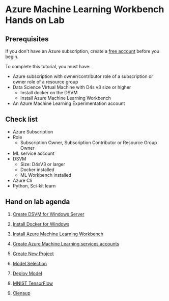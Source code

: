 # Azure Machine Learning Workbench Hands on Lab

## Prerequisites

If you don't have an Azure subscription, create a [free account](https://azure.microsoft.com/free/?WT.mc_id=A261C142F) before you begin.

To complete this tutorial, you must have:
- Azure subscription with owner/contributor role of a subscription or owner role of a resource group
- Data Science Virtual Machine with D4s v3 size or higher 
    - Install docker on the DSVM
    - Install Azure Machine Learning Workbench 
- An Azure Machine Learning Experimentation account

## Check list

- Azure Subscription
- Role 
    - Subscription Owner, Subscription Contributor or Resource Group Owner
- ML service account
- DSVM 
    - Size: D4sV3 or larger
    - Docker installed
    - ML Workbench installed
- Azure Cli
- Python, Sci-kit learn


## Hand on lab agenda

1. <a href="https://github.com/xlegend1024/az-amlw-hol/blob/master/01.CreateDSVM.md" target="_blank">Create DSVM for Windows Server</a>

1. <a href="https://github.com/xlegend1024/az-amlw-hol/blob/master/02.InstallDocker.md" target="_blank">Install Docker for Windows</a>

1. <a href="https://github.com/xlegend1024/az-amlw-hol/blob/master/03.InstallAzureMLWorkbench.md" target="_blank">Install Azure Machine Learning Workbench</a>

1. <a href="https://github.com/xlegend1024/az-amlw-hol/blob/master/04.CreateAZMLServices.md" target="_blank">Create Azure Machine Learning services accounts</a>

1. <a href="https://github.com/xlegend1024/az-amlw-hol/blob/master/05.CreateNewProject.md" target="_blank">Create New Project</a>

1. <a href="https://github.com/xlegend1024/az-amlw-hol/blob/master/06.ModelSelection.md" target="_blank">Model Selection</a>

1. <a href="https://github.com/xlegend1024/az-amlw-hol/blob/master/07.DeployModel.md"  target="_blank">Deploy Model</a>

1. <a href="https://github.com/xlegend1024/az-amlw-hol/blob/master/08.MNIST_TensorFlow.md" target="_blank">MNIST TensorFlow</a>

1. <a href="https://github.com/xlegend1024/az-amlw-hol/blob/master/99.Cleanup.md" target="_blank">Clenaup</a>
